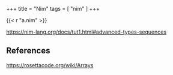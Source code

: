 +++
title = "Nim"
tags = [ "nim" ]
+++

{{< r "a.nim" >}}

<https://nim-lang.org/docs/tut1.html#advanced-types-sequences>

## References

<https://rosettacode.org/wiki/Arrays>
